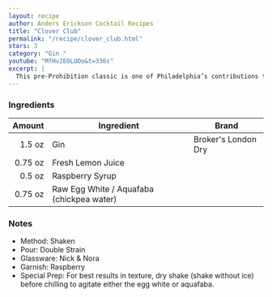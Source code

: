 ```yaml
---
layout: recipe
author: Anders Erickson Cocktail Recipes
title: "Clover Club"
permalink: "/recipe/clover_club.html"
stars: 3
category: "Gin "
youtube: "MfHv2EOLUOo&t=336s"
excerpt: |
  This pre-Prohibition classic is one of Philadelphia’s contributions to the cocktail world.
---
```


### Ingredients

|  Amount | Ingredient                                | Brand               |
| ------: | ----------------------------------------- | ------------------- |
|  1.5 oz | Gin                                       | Broker's London Dry |
| 0.75 oz | Fresh Lemon Juice                         |
|  0.5 oz | Raspberry Syrup                           |
| 0.75 oz | Raw Egg White / Aquafaba (chickpea water) |

### Notes

- Method: Shaken
- Pour: Double Strain
- Glassware: Nick & Nora
- Garnish: Raspberry
- Special Prep: For best results in texture, dry shake (shake without ice) before chilling to agitate either the egg white or aquafaba.
